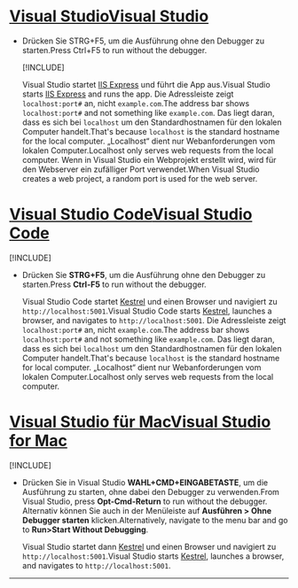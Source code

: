 # <a name="visual-studiotabvisual-studio"></a>[<span data-ttu-id="286a0-101">Visual Studio</span><span class="sxs-lookup"><span data-stu-id="286a0-101">Visual Studio</span></span>](#tab/visual-studio)

* <span data-ttu-id="286a0-102">Drücken Sie STRG+F5, um die Ausführung ohne den Debugger zu starten.</span><span class="sxs-lookup"><span data-stu-id="286a0-102">Press Ctrl+F5 to run without the debugger.</span></span>

  [!INCLUDE[](~/includes/trustCertVS.md)]

  <span data-ttu-id="286a0-103">Visual Studio startet [IIS Express](/iis/extensions/introduction-to-iis-express/iis-express-overview) und führt die App aus.</span><span class="sxs-lookup"><span data-stu-id="286a0-103">Visual Studio starts [IIS Express](/iis/extensions/introduction-to-iis-express/iis-express-overview) and runs the app.</span></span> <span data-ttu-id="286a0-104">Die Adressleiste zeigt `localhost:port#` an, nicht `example.com`.</span><span class="sxs-lookup"><span data-stu-id="286a0-104">The address bar shows `localhost:port#` and not something like `example.com`.</span></span> <span data-ttu-id="286a0-105">Das liegt daran, dass es sich bei `localhost` um den Standardhostnamen für den lokalen Computer handelt.</span><span class="sxs-lookup"><span data-stu-id="286a0-105">That's because `localhost` is the standard hostname for the local computer.</span></span> <span data-ttu-id="286a0-106">„Localhost“ dient nur Webanforderungen vom lokalen Computer.</span><span class="sxs-lookup"><span data-stu-id="286a0-106">Localhost only serves web requests from the local computer.</span></span> <span data-ttu-id="286a0-107">Wenn in Visual Studio ein Webprojekt erstellt wird, wird für den Webserver ein zufälliger Port verwendet.</span><span class="sxs-lookup"><span data-stu-id="286a0-107">When Visual Studio creates a web project, a random port is used for the web server.</span></span>
 
# <a name="visual-studio-codetabvisual-studio-code"></a>[<span data-ttu-id="286a0-108">Visual Studio Code</span><span class="sxs-lookup"><span data-stu-id="286a0-108">Visual Studio Code</span></span>](#tab/visual-studio-code)

  [!INCLUDE[](~/includes/trustCertVSC.md)]

* <span data-ttu-id="286a0-109">Drücken Sie **STRG+F5**, um die Ausführung ohne den Debugger zu starten.</span><span class="sxs-lookup"><span data-stu-id="286a0-109">Press **Ctrl-F5** to run without the debugger.</span></span>

  <span data-ttu-id="286a0-110">Visual Studio Code startet [Kestrel](xref:fundamentals/servers/kestrel) und einen Browser und navigiert zu `http://localhost:5001`.</span><span class="sxs-lookup"><span data-stu-id="286a0-110">Visual Studio Code starts [Kestrel](xref:fundamentals/servers/kestrel), launches a browser, and navigates to `http://localhost:5001`.</span></span> <span data-ttu-id="286a0-111">Die Adressleiste zeigt `localhost:port#` an, nicht `example.com`.</span><span class="sxs-lookup"><span data-stu-id="286a0-111">The address bar shows `localhost:port#` and not something like `example.com`.</span></span> <span data-ttu-id="286a0-112">Das liegt daran, dass es sich bei `localhost` um den Standardhostnamen für den lokalen Computer handelt.</span><span class="sxs-lookup"><span data-stu-id="286a0-112">That's because `localhost` is the standard hostname for  local computer.</span></span> <span data-ttu-id="286a0-113">„Localhost“ dient nur Webanforderungen vom lokalen Computer.</span><span class="sxs-lookup"><span data-stu-id="286a0-113">Localhost only serves web requests from the local computer.</span></span>

  
# <a name="visual-studio-for-mactabvisual-studio-mac"></a>[<span data-ttu-id="286a0-114">Visual Studio für Mac</span><span class="sxs-lookup"><span data-stu-id="286a0-114">Visual Studio for Mac</span></span>](#tab/visual-studio-mac)

  [!INCLUDE[](~/includes/trustCertMac.md)]

* <span data-ttu-id="286a0-115">Drücken Sie in Visual Studio **WAHL+CMD+EINGABETASTE**, um die Ausführung zu starten, ohne dabei den Debugger zu verwenden.</span><span class="sxs-lookup"><span data-stu-id="286a0-115">From Visual Studio, press **Opt-Cmd-Return** to run without the debugger.</span></span> <span data-ttu-id="286a0-116">Alternativ können Sie auch in der Menüleiste auf **Ausführen > Ohne Debugger starten** klicken.</span><span class="sxs-lookup"><span data-stu-id="286a0-116">Alternatively, navigate to the menu bar and go to **Run>Start Without Debugging**.</span></span>

  <span data-ttu-id="286a0-117">Visual Studio startet dann [Kestrel](xref:fundamentals/servers/kestrel) und einen Browser und navigiert zu `http://localhost:5001`.</span><span class="sxs-lookup"><span data-stu-id="286a0-117">Visual Studio starts [Kestrel](xref:fundamentals/servers/kestrel), launches a browser, and navigates to `http://localhost:5001`.</span></span>

<!-- End of VS tabs -->

---